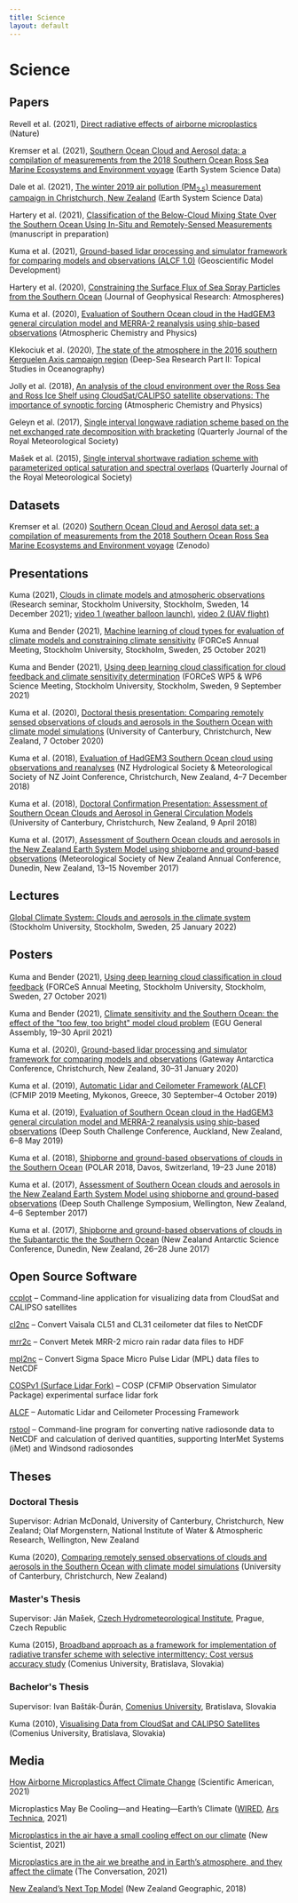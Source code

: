 ```yaml
---
title: Science
layout: default
---
```


# Science

## Papers

Revell et al. (2021), [Direct radiative effects of airborne microplastics](papers/revell_et_al_2021/) (Nature)

Kremser et al. (2021), [Southern Ocean Cloud and Aerosol data: a compilation of measurements from the 2018 Southern Ocean Ross Sea Marine Ecosystems and Environment voyage](papers/kremser_et_al_2021/) (Earth System Science Data)

Dale et al. (2021), [The winter 2019 air pollution (PM<sub>2.5</sub>) measurement campaign in Christchurch, New Zealand](papers/dale_et_al_2021/) (Earth System Science Data)

Hartery et al. (2021), [Classification of the Below-Cloud Mixing State Over the Southern Ocean Using In-Situ and Remotely-Sensed Measurements](papers/hartery_et_al_2021) (manuscript in preparation)

Kuma et al. (2021), [Ground-based lidar processing and simulator framework for comparing models and observations (ALCF 1.0)](papers/kuma_et_al_2021/) (Geoscientific Model Development)

Hartery et al. (2020), [Constraining the Surface Flux of Sea Spray Particles from the Southern Ocean](papers/hartery_et_al_2020/) (Journal of Geophysical Research: Atmospheres)

Kuma et al. (2020), [Evaluation of Southern Ocean cloud in the HadGEM3 general circulation model and MERRA-2 reanalysis using ship-based observations](papers/kuma_et_al_2020a/) (Atmospheric Chemistry and Physics)

Klekociuk et al. (2020), [The state of the atmosphere in the 2016 southern Kerguelen Axis campaign region](papers/klekociuk_et_al_2020/) (Deep-Sea Research Part II: Topical Studies in Oceanography)

Jolly et al. (2018), [An analysis of the cloud environment over the Ross Sea and Ross Ice Shelf using CloudSat/CALIPSO satellite observations: The importance of synoptic forcing](papers/jolly_et_al_2018/) (Atmospheric Chemistry and Physics)

Geleyn et al. (2017), [Single interval longwave radiation scheme based on the net exchanged rate decomposition with bracketing](papers/geleyn_et_al_2017/) (Quarterly Journal of the Royal Meteorological Society)

Mašek et al. (2015), [Single interval shortwave radiation scheme with parameterized optical saturation and spectral overlaps](papers/masek_et_al_2015/) (Quarterly Journal of the Royal Meteorological Society)

## Datasets

Kremser et al. (2020) [Southern Ocean Cloud and Aerosol data set: a compilation of measurements from the 2018 Southern Ocean Ross Sea Marine Ecosystems and Environment voyage](https://zenodo.org/record/4060237) (Zenodo)

## Presentations

Kuma (2021), [Clouds in climate models and atmospheric observations](https://zenodo.org/record/5905775) (Research seminar, Stockholm University, Stockholm, Sweden, 14 December 2021); [video 1 (weather balloon launch)](https://files.peterkuma.net/media/svxde2yho3/radiosonde.webm), [video 2 (UAV flight)](https://files.peterkuma.net/media/3k146je3bn/uav.webm)

Kuma and Bender (2021), [Machine learning of cloud types for evaluation of climate models and constraining climate sensitivity](https://zenodo.org/record/5605043) (FORCeS Annual Meeting, Stockholm University, Stockholm, Sweden, 25 October 2021)

Kuma and Bender (2021), [Using deep learning cloud classification for cloud feedback and climate sensitivity determination](https://zenodo.org/record/5609454) (FORCeS WP5 & WP6 Science Meeting, Stockholm University, Stockholm, Sweden, 9 September 2021)

Kuma et al. (2020), [Doctoral thesis presentation: Comparing remotely sensed observations of clouds and aerosols in the Southern Ocean with climate model simulations](https://zenodo.org/record/5636022) (University of Canterbury, Christchurch, New Zealand, 7 October 2020)

Kuma et al. (2018), [Evaluation of HadGEM3 Southern Ocean cloud using observations and reanalyses](https://zenodo.org/record/5636003) (NZ Hydrological Society & Meteorological Society of NZ Joint Conference, Christchurch, New Zealand, 4–7 December 2018)

Kuma et al. (2018), [Doctoral Confirmation Presentation: Assessment of Southern Ocean Clouds and Aerosol in General Circulation Models](https://zenodo.org/record/5635851) (University of Canterbury, Christchurch, New Zealand, 9 April 2018)

Kuma et al. (2017), [Assessment of Southern Ocean clouds and aerosols in the New Zealand Earth System Model using shipborne and ground-based observations](https://zenodo.org/record/5635689) (Meteorological Society of New Zealand Annual Conference, Dunedin, New Zealand, 13–15 November 2017)

## Lectures

[Global Climate System: Clouds and aerosols in the climate system](https://zenodo.org/record/5905868) (Stockholm University, Stockholm, Sweden, 25 January 2022)

## Posters

Kuma and Bender (2021), [Using deep learning cloud classiﬁcation in cloud feedback](https://zenodo.org/record/5605067) (FORCeS Annual Meeting, Stockholm University, Stockholm, Sweden, 27 October 2021)

Kuma and Bender (2021), [Climate sensitivity and the Southern Ocean: the effect of the "too few, too bright" model cloud problem](https://zenodo.org/record/4707302) (EGU General Assembly, 19–30 April 2021)

Kuma et al. (2020), [Ground-based lidar processing and simulator framework for comparing models and observations](https://zenodo.org/record/3764299) (Gateway Antarctica Conference, Christchurch, New Zealand, 30–31 January 2020)

Kuma et al. (2019), [Automatic Lidar and Ceilometer Framework (ALCF)](https://zenodo.org/record/3764287) (CFMIP 2019 Meeting, Mykonos, Greece, 30 September–4 October 2019)

Kuma et al. (2019), [Evaluation of Southern Ocean cloud in the HadGEM3 general circulation model and MERRA-2 reanalysis using ship-based observations](https://zenodo.org/record/3764275) (Deep South Challenge Conference, Auckland, New Zealand, 6–8 May 2019)

Kuma et al. (2018), [Shipborne and ground-based observations of clouds in the Southern Ocean](https://zenodo.org/record/3764269) (POLAR 2018, Davos, Switzerland, 19–23 June 2018)

Kuma et al. (2017), [Assessment of Southern Ocean clouds and aerosols in the New Zealand Earth System Model using shipborne and ground-based observations](https://zenodo.org/record/3764267) (Deep South Challenge Symposium, Wellington, New Zealand, 4–6 September 2017)

Kuma et al. (2017), [Shipborne and ground-based observations of clouds in the Subantarctic the the Southern Ocean](https://zenodo.org/record/3764265) (New Zealand Antarctic Science Conference, Dunedin, New Zealand, 26–28 June 2017)

## Open Source Software

[ccplot](http://ccplot.org/) – Command-line application for visualizing data from CloudSat and CALIPSO satellites

[cl2nc](https://github.com/peterkuma/cl2nc) – Convert Vaisala CL51 and CL31 ceilometer dat files to NetCDF

[mrr2c](https://github.com/peterkuma/mrr2c) – Convert Metek MRR-2 micro rain radar data files to HDF

[mpl2nc](https://github.com/peterkuma/mpl2nc) – Convert Sigma Space Micro Pulse Lidar (MPL) data files to NetCDF

[COSPv1 (Surface Lidar Fork)](https://github.com/peterkuma/COSPv1) – COSP (CFMIP Observation Simulator Package) experimental surface lidar fork

[ALCF](https://alcf-lidar.github.io) – Automatic Lidar and Ceilometer Processing Framework

[rstool](https://github.com/peterkuma/rstool) – Command-line program for converting native radiosonde data to NetCDF and calculation of derived quantities, supporting InterMet Systems (iMet) and Windsond radiosondes

## Theses

### Doctoral Thesis

Supervisor: Adrian McDonald, University of Canterbury, Christchurch, New Zealand; Olaf Morgenstern, National Institute of Water & Atmospheric Research, Wellington, New Zealand

Kuma (2020), [Comparing remotely sensed observations of clouds and aerosols in the Southern Ocean with climate model simulations](theses/kuma_2020/) (University of Canterbury, Christchurch, New Zealand)

### Master's Thesis

Supervisor: Ján Mašek, [Czech Hydrometeorological Institute](http://portal.chmi.cz/?l=en), Prague, Czech Republic

Kuma (2015), [Broadband approach as a framework for implementation of radiative transfer scheme with selective intermittency: Cost versus accuracy study](theses/kuma_2015/) (Comenius University, Bratislava, Slovakia)

### Bachelor's Thesis

Supervisor: Ivan Bašták-Ďurán, [Comenius University](https://uniba.sk/en), Bratislava, Slovakia

Kuma (2010), [Visualising Data from CloudSat and CALIPSO Satellites](theses/kuma_2010/) (Comenius University, Bratislava, Slovakia)

## Media

[How Airborne Microplastics Affect Climate Change](https://www.scientificamerican.com/article/how-airborne-microplastics-affect-climate-change1/) (Scientific American, 2021)

Microplastics May Be Cooling—and Heating—Earth’s Climate ([WIRED](https://www.wired.com/story/microplastics-may-be-cooling-and-heating-earths-climate/), [Ars Technica](https://arstechnica.com/science/2021/10/microplastics-may-be-cooling-and-heating-earths-climate/), 2021)

[Microplastics in the air have a small cooling effect on our climate](https://www.newscientist.com/article/2294440-microplastics-in-the-air-have-a-small-cooling-effect-on-our-climate/) (New Scientist, 2021)

[Microplastics are in the air we breathe and in Earth’s atmosphere, and they affect the climate](https://theconversation.com/microplastics-are-in-the-air-we-breathe-and-in-earths-atmosphere-and-they-affect-the-climate-170093) (The Conversation, 2021)

[New Zealand’s Next Top Model](https://www.nzgeo.com/stories/esm/) (New Zealand Geographic, 2018)
